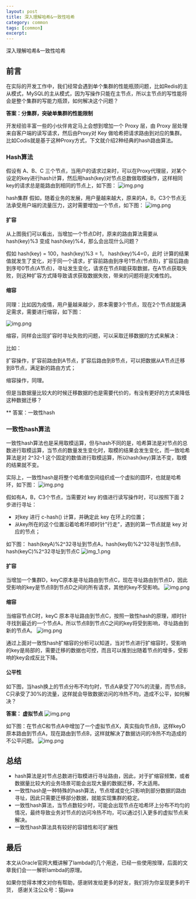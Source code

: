 ```yaml
---
layout: post
title: 深入理解哈希&一致性哈希
category: common
tags: [common]
excerpt:
--- 
```

深入理解哈希&一致性哈希

## 前言
在实际的开发工作中，我们经常会遇到单个集群的性能瓶颈问题，比如Redis的主从模式，MySQL的主从模式，因为写操作只能在主节点，所以主节点的写性能将会是整个集群的写能力瓶颈，如何解决这个问题？

**答案：分集群，突破单集群的性能限制**

开发经验丰富一些的小伙伴肯定马上会想到增加一个 Proxy 层，由 Proxy 层处理来自客户端的读写请求，然后由Proxy对 Key 做哈希把请求路由到对应的集群。比如Codis就是基于这种Proxy方式，下文就介绍2种经典的hash路由算法。

### Hash算法
假设有 A、B、C 三个节点，当用户的请求过来时，可以在Proxy代理层，对某个设定的key进行hash计算，然后用hash(key)对节点总数做取模操作，这样相同key的请求总是能路由到相同的节点上，如下图：
![img.png](http://yuanjava.cn/assets/md/hash/img.png)

hash集群
假如，随着业务的发展，用户量越来越大，原来的A，B，C3个节点无法承受用户端的流量压力，这时需要增加一个节点，如下图：
![img.png](http://yuanjava.cn/assets/md/hash/2.png)

#### 扩容
从上图我们可以看出，当增加一个节点D时，原来的路由算法需要从 hash(key)%3 变成 hash(key)%4，那么会出现什么问题？

假如 hash(key) = 100，hash(key)%3 = 1， hash(key)%4=0，此时 计算的结果值就发生了变化，对于同一个请求，扩容前路由到序号1节点(节点B)，扩容后路由到序号0节点(A节点)，寻址发生变化，请求在节点B能获取数据，在A节点获取失败，则这种扩容方式降导致请求获取数据失败，带来的问题将是灾难性的。

#### 缩容
同理：比如因为疫情，用户量越来越少，原本需要3个节点，现在2个节点就能满足需求，需要进行缩容，如下图：

![img.png](http://yuanjava.cn/assets/md/hash/3.png)

缩容，同样会出现扩容时寻址失败的问题，可以采取迁移数据的方式来解决：

比如：

扩容操作，扩容前路由到A节点，扩容后路由到B节点，可以把数据从A节点迁移到B节点，满足新的路由方式；

缩容操作，同理。

但是当数据量比较大的时候迁移数据的也是需要代价的，有没有更好的方式来降低这种数据迁移？

** 答案：一致性hash

### 一致性hash算法
一致性hash算法也是采用取模运算，但与hash不同的是，哈希算法是对节点的总数进行取模运算，当节点的数量发生变化时，取模的结果会发生变化，而一致哈希算法是对 2^32-1 这个固定的数值进行取模运算，所以hash(key)算法不变，取模的结果就不变。

实际上，一致性hash是将整个哈希值空间组织成一个虚拟的圆环，也就是哈希环，如下图：
![img.png](http://yuanjava.cn/assets/md/hash/4.png)

假如有A，B，C3个节点，当需要对 key 的值进行读写操作时，可以按照下面 2 步进行寻址：

* 对key 进行 c-hash() 计算，并确定此 key 在环上的位置；
* 从key所在的这个位置沿着哈希环顺时针"行走"，遇到的第一节点就是 key 对应的节点；

如下图： hash(keyA)%2^32寻址到节点A，hash(keyB)%2^32寻址到节点B，hash(keyC)%2^32寻址到节点C
![img_1.png](http://yuanjava.cn/assets/md/hash/img_1.png)

#### 扩容
当增加一个集群D，keyC原本是寻址路由到节点C，现在寻址路由到节点D，因此受影响的key是节点B到节点D之间的所有请求，其他的key不受影响。
![img.png](http://yuanjava.cn/assets/md/hash/6.png)


#### 缩容
当缩容节点C时，keyC 原本寻址路由到节点C，按照一致性hash的原理，顺时针寻找到最近的一个节点A，所以节点B到节点C之间的key将受到影响，寻址路由到新的节点A。
![img.png](http://yuanjava.cn/assets/md/hash/5.png)

通过上面对一致性hash扩缩容的分析可以知道，当对节点进行扩缩容时，受影响的key是局部的，需要迁移的数据也可控，而且可以推到出随着节点的增多，受影响的key会成反比下降。

#### 公平性
如下图，当hash换上的节点分布不均匀时，节点A承受了70%的流量，而节点B，C只承受了30%的流量，这样就会导致数据访问的冷热不均，造成不公平，如何解决？

**答案： 虚拟节点**
![img.png](http://yuanjava.cn/assets/md/hash/7.png)

如下图：在节点C和节点A中增加了一个虚拟节点X，真实指向节点B，这样keyD原本路由到节点A，现在路由到节点B，这样就解决了数据访问的冷热不均造成的不公平问题。
![img.png](http://yuanjava.cn/assets/md/hash/8.png)

## 总结
* hash算法是对节点总数进行取模进行寻址路由，因此，对于扩缩容频繁，或者数据量比较大的业务场景可能会出现大量的数据迁移，不太适用。
* 一致性hash是一种特殊的hash算法，节点增减变化只影响到部分数据的路由寻址，因此只需要迁移部分数据，就能实现集群的稳定。
* 一致性hash算法，当节点数较少时，可能会出现节点在哈希环上分布不均匀的情况，最终导致业务对节点的访问冷热不均，可以通过引入更多的虚拟节点来解决。
* 一致性hash算法具有较好的容错性和可扩展性

## 最后
本文从Oracle官网大概讲解了lambda的几个用途，已经一些使用按理，后面的文章我们会一一解析lambda的原理。

如果你觉得本博文对你有帮助，感谢转发给更多的好友，我们将为你呈现更多的干货， 感谢关注公众号：猿java
